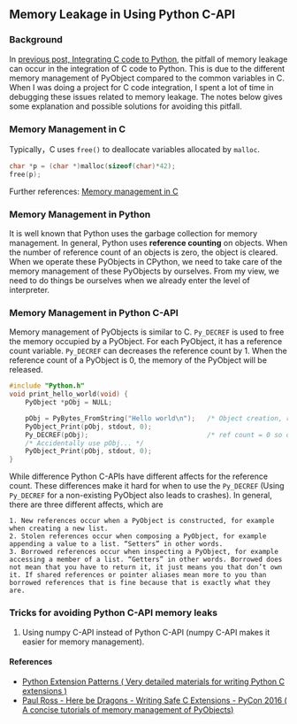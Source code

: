 ## Memory Leakage in Using Python C-API

### Background
In [previous post, Integrating C code to Python](https://karenmars.github.io/), the pitfall of memory leakage can occur in the integration of C code to Python. This is due to the different memory management of PyObject compared to the common variables in C. When I was doing a project for C code integration, I spent a lot of time in debugging these issues related to memory leakage. The notes below gives some explanation and possible solutions for avoiding this pitfall.

### Memory Management in C

Typically，C uses `free()` to deallocate variables allocated by `malloc`.

```C
char *p = (char *)malloc(sizeof(char)*42);
free(p);
```

Further references: [Memory management in C](https://www.cnblogs.com/yif1991/p/5049638.html)

### Memory Management in Python
It is well known that Python uses the garbage collection for memory management. In general, Python uses **reference counting** on objects. When the number of reference count of an objects is zero, the object is cleared. When we operate these PyObjects in CPython, we need to take care of the memory management of these PyObjects by ourselves. From my view, we need to do things be ourselves when we already enter the level of interpreter.

### Memory Management in Python C-API
Memory management of PyObjects is similar to C. `Py_DECREF` is used to free the memory occupied by a PyObject. For each PyObject, it has a reference count variable. `Py_DECREF` can decreases the reference count by 1. When the reference count of a PyObject is 0, the memory of the PyObject will be released. 

```C
#include "Python.h"
void print_hello_world(void) {
    PyObject *pObj = NULL;

    pObj = PyBytes_FromString("Hello world\n");   /* Object creation, ref count = 1. */
    PyObject_Print(pObj, stdout, 0);
    Py_DECREF(pObj);                              /* ref count = 0 so object deallocated. */
    /* Accidentally use pObj... */
    PyObject_Print(pObj, stdout, 0);
}
```

While difference Python C-APIs have different affects for the reference count. These differences make it hard for when to use the `Py_DECREF` (Using `Py_DECREF` for a non-existing PyObject also leads to crashes). In general, there are three different affects, which are 

    1. New references occur when a PyObject is constructed, for example when creating a new list.
    2. Stolen references occur when composing a PyObject, for example appending a value to a list. “Setters” in other words.
    3. Borrowed references occur when inspecting a PyObject, for example accessing a member of a list. “Getters” in other words. Borrowed does not mean that you have to return it, it just means you that don’t own it. If shared references or pointer aliases mean more to you than borrowed references that is fine because that is exactly what they are. 
   

### Tricks for avoiding Python C-API memory leaks

1. Using numpy C-API instead of Python C-API (numpy C-API makes it easier for memory management).







#### References
- [Python Extension Patterns ( Very detailed materials for writing Python C extensions )](https://pythonextensionpatterns.readthedocs.io/)
- [Paul Ross - Here be Dragons - Writing Safe C Extensions - PyCon 2016 ( A concise tutorials of memory management of PyObjects)](https://www.youtube.com/watch?v=Yq__HtUIH5Y&t=641s)







